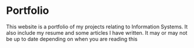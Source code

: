 # Portfolio
This website is a portfolio of my projects relating to Information Systems. It also include my resume and some articles I have written. It may or may not be up to date depending on when you are reading this
